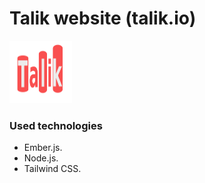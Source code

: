 # Talik website (talik.io)
<a href="https://shipshape.io/"><img src="./logo.svg" alt="Ship Shape" width="100" height="100"/></a>


### Used technologies 

- Ember.js. 
- Node.js.
- Tailwind CSS.
